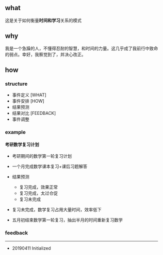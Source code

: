 ## what

这是关于如何衡量**时间和学习**关系的模式

## why

我是一个急躁的人，不懂得忍耐的智慧，和时间的力量。这几乎成了我前行中致命的弱点。幸好，我察觉到了，并决心改正。

## how

### structure

- 事件定义 [WHAT]
- 事件安排 [HOW]
- 结果预测 
- 结果对比 [FEEDBACK]
- 事件调整

### example

#### 考研数学复习计划

- 考研期间的数学第一轮复习计划
- 一个月完成数学课本复习+课后习题解答

- 结果预测
  - 复习完成，效果正常
  - 复习完成，太过仓促
  - 复习未完成
- 复习未完成，数学复习占用大量时间，效率低下
- 五月初结束数学第一轮复习，抽出半月的时间重新复习数学

### feedback

---

- 20190411 Initialized